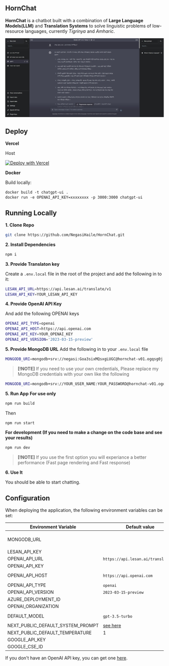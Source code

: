 ## HornChat

**HornChat** is a chatbot built with a combination of **Large Language Models(LLM)** and **Translation Systems** to solve linguistic problems of low-resource languages, currently _Tigrinya_ and _Amharic_.

![HornChat](./public/screenshots/screenshot-0402023.jpg)

## Deploy

**Vercel**

Host

[![Deploy with Vercel](https://vercel.com/button)](https://vercel.com/new/clone?repository-url=https%3A%2F%2Fgithub.com%2FNegasiHaile%2Fchatbot-ui)

**Docker**

Build locally:

```shell
docker build -t chatgpt-ui .
docker run -e OPENAI_API_KEY=xxxxxxxx -p 3000:3000 chatgpt-ui
```

## Running Locally

**1. Clone Repo**

```bash
git clone https://github.com/NegasiHaile/HornChat.git
```

**2. Install Dependencies**

```bash
npm i
```

**3. Provide Translaton key**

Create a `.env.local` file in the root of the project and add the following in to it:

```bash
LESAN_API_URL=https://api.lesan.ai/translate/v1
LESAN_API_KEY=YOUR_LESAN_API_KEY
```

**4. Provide OpenAI API Key**

And add the following OPENAI keys

```bash
OPENAI_API_TYPE=openai
OPENAI_API_HOST=https://api.openai.com
OPENAI_API_KEY=YOUR_OPENAI_KEY
OPENAI_API_VERSION='2023-03-15-preview'
```

**5. Provide MongoDB URL**
Add the following in to your `.env.local` file

```bash
MONGODB_URI=mongodb+srv://negasi:Goa3sixMQsxgLUGC@hornchat-v01.ogqsg0j.mongodb.net/HornChat?retryWrites=true&w=majority
```

> **[!NOTE]**
> If you need to use your own credentials, Please replace my MongoDB credentials with your own like the following

```bash
MONGODB_URI=mongodb+srv://YOUR_USER_NAME:YOUR_PASSWORD@hornchat-v01.ogqsg0j.mongodb.net/HornChat?retryWrites=true&w=majority
```

**5. Run App**
**For use only**

```bash
npm run build
```

Then

```bash
npm run start
```

**For development (If you need to make a change on the code base and see your results)**

```bash
npm run dev
```

> **[!NOTE]**
> If you use the first option you will experiance a better performance (Fast page rendering and Fast response)

**6. Use It**

You should be able to start chatting.

## Configuration

When deploying the application, the following environment variables can be set:

| Environment Variable              | Default value                       | Description                                                                                                                               |
| --------------------------------- | ----------------------------------- | ----------------------------------------------------------------------------------------------------------------------------------------- |
| MONGODB_URL                       |                                     | `mongodb+srv://ADMIN_USER_NAME:ADMIN_PASSWORD@hornchat-v01.ogqsg0j.mongodb.net/HornChat_TG?retryWrites=true&w=majority`                   |
| LESAN_API_KEY                     |                                     | The default API key used for authentication with LESAN AI                                                                                 |
| OPENAI_API_URL                    | `https://api.lesan.ai/translate/v1` | Root API URL of LEAN AI                                                                                                                   |
| OPENAI_API_KEY                    |                                     | The default API key used for authentication with OpenAI                                                                                   |
| OPENAI_API_HOST                   | `https://api.openai.com`            | The base url, for Azure use `https://<endpoint>.openai.azure.com`                                                                         |
| OPENAI_API_TYPE                   | `openai`                            | The API type, options are `openai` or `azure`                                                                                             |
| OPENAI_API_VERSION                | `2023-03-15-preview`                | Only applicable for Azure OpenAI                                                                                                          |
| AZURE_DEPLOYMENT_ID               |                                     | Needed when Azure OpenAI, Ref [Azure OpenAI API](https://learn.microsoft.com/zh-cn/azure/cognitive-services/openai/reference#completions) |
| OPENAI_ORGANIZATION               |                                     | Your OpenAI organization ID                                                                                                               |
| DEFAULT_MODEL                     | `gpt-3.5-turbo`                     | The default model to use on new conversations, for Azure use `gpt-35-turbo`                                                               |
| NEXT_PUBLIC_DEFAULT_SYSTEM_PROMPT | [see here](utils/app/const.ts)      | The default system prompt to use on new conversations                                                                                     |
| NEXT_PUBLIC_DEFAULT_TEMPERATURE   | 1                                   | The default temperature to use on new conversations                                                                                       |
| GOOGLE_API_KEY                    |                                     | See [Custom Search JSON API documentation][GCSE]                                                                                          |
| GOOGLE_CSE_ID                     |                                     | See [Custom Search JSON API documentation][GCSE]                                                                                          |

If you don't have an OpenAI API key, you can get one [here](https://platform.openai.com/account/api-keys).
